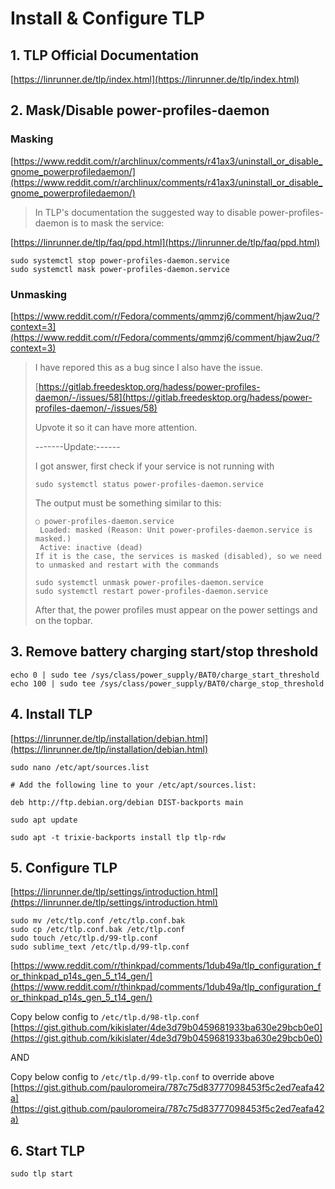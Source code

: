 # Install & Configure TLP

## 1. TLP Official Documentation

[https://linrunner.de/tlp/index.html](https://linrunner.de/tlp/index.html)

## 2. Mask/Disable power-profiles-daemon

### Masking

[https://www.reddit.com/r/archlinux/comments/r41ax3/uninstall_or_disable_gnome_powerprofiledaemon/](https://www.reddit.com/r/archlinux/comments/r41ax3/uninstall_or_disable_gnome_powerprofiledaemon/)

> In TLP's documentation the suggested way to disable power-profiles-daemon is to mask the service:

[https://linrunner.de/tlp/faq/ppd.html](https://linrunner.de/tlp/faq/ppd.html)

```
sudo systemctl stop power-profiles-daemon.service
sudo systemctl mask power-profiles-daemon.service
```

### Unmasking

[https://www.reddit.com/r/Fedora/comments/qmmzj6/comment/hjaw2uq/?context=3](https://www.reddit.com/r/Fedora/comments/qmmzj6/comment/hjaw2uq/?context=3)

> I have repored this as a bug since I also have the issue.
> 
> [https://gitlab.freedesktop.org/hadess/power-profiles-daemon/-/issues/58](https://gitlab.freedesktop.org/hadess/power-profiles-daemon/-/issues/58)
> 
> Upvote it so it can have more attention.
> 
> -------Update:------
> 
> I got answer, first check if your service is not running with
> 
> ```
> sudo systemctl status power-profiles-daemon.service
> ```
> 
> The output must be something similar to this:
> 
> ```
> ○ power-profiles-daemon.service
>  Loaded: masked (Reason: Unit power-profiles-daemon.service is masked.)
>  Active: inactive (dead)
> If it is the case, the services is masked (disabled), so we need to unmasked and restart with the commands
> ```
> ```
> sudo systemctl unmask power-profiles-daemon.service
> sudo systemctl restart power-profiles-daemon.service
> ```
> 
> After that, the power profiles must appear on the power settings and on the topbar.

## 3. Remove battery charging start/stop threshold

```
echo 0 | sudo tee /sys/class/power_supply/BAT0/charge_start_threshold
echo 100 | sudo tee /sys/class/power_supply/BAT0/charge_stop_threshold
```

## 4. Install TLP

[https://linrunner.de/tlp/installation/debian.html](https://linrunner.de/tlp/installation/debian.html)

```
sudo nano /etc/apt/sources.list

# Add the following line to your /etc/apt/sources.list:

deb http://ftp.debian.org/debian DIST-backports main

sudo apt update

sudo apt -t trixie-backports install tlp tlp-rdw
```

## 5. Configure TLP

[https://linrunner.de/tlp/settings/introduction.html](https://linrunner.de/tlp/settings/introduction.html)

```
sudo mv /etc/tlp.conf /etc/tlp.conf.bak
sudo cp /etc/tlp.conf.bak /etc/tlp.conf
sudo touch /etc/tlp.d/99-tlp.conf
sudo sublime_text /etc/tlp.d/99-tlp.conf
```

[https://www.reddit.com/r/thinkpad/comments/1dub49a/tlp_configuration_for_thinkpad_p14s_gen_5_t14_gen/](https://www.reddit.com/r/thinkpad/comments/1dub49a/tlp_configuration_for_thinkpad_p14s_gen_5_t14_gen/)


Copy below config to `/etc/tlp.d/98-tlp.conf` <br>
[https://gist.github.com/kikislater/4de3d79b0459681933ba630e29bcb0e0](https://gist.github.com/kikislater/4de3d79b0459681933ba630e29bcb0e0)


AND

Copy below config to `/etc/tlp.d/99-tlp.conf` to override above <br>
[https://gist.github.com/pauloromeira/787c75d83777098453f5c2ed7eafa42a](https://gist.github.com/pauloromeira/787c75d83777098453f5c2ed7eafa42a)


## 6. Start TLP

```
sudo tlp start
```

